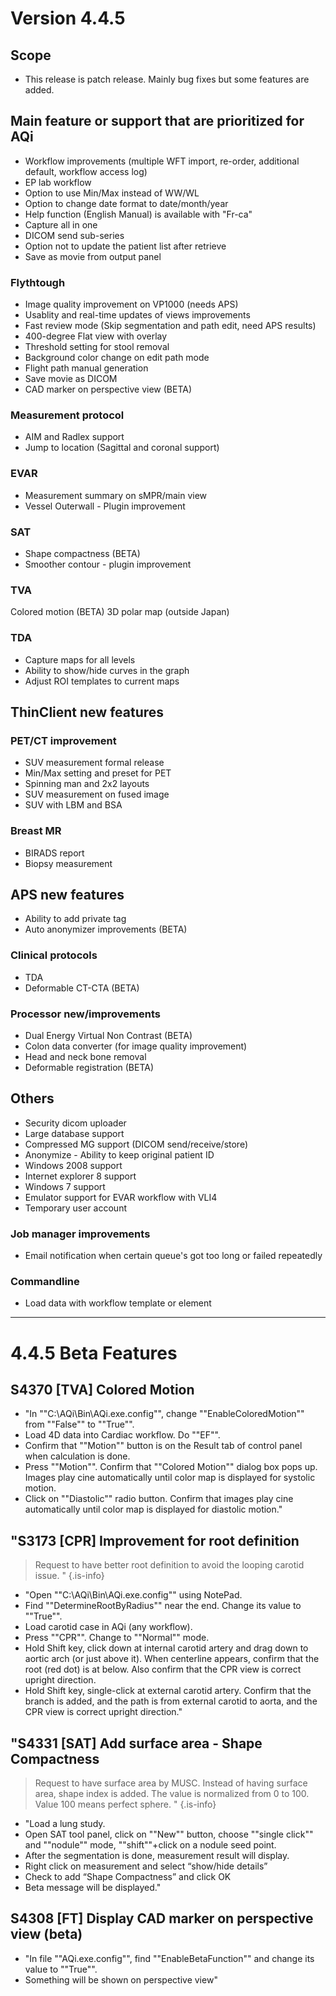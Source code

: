 <!-- TITLE: (2010) Version 4.4.5 -->
<!-- SUBTITLE: A quick summary of Version 4.4.5 -->

# Version 4.4.5
## Scope
* This release is patch release.  Mainly bug fixes but some features are added.

## Main feature or support that are prioritized for AQi
* Workflow improvements (multiple WFT import, re-order, additional default, workflow access log)
* EP lab workflow
* Option to use Min/Max instead of WW/WL
* Option to change date format to date/month/year
* Help function (English Manual) is available with "Fr-ca"
* Capture all in one 
* DICOM send sub-series
* Option not to update the patient list after retrieve
* Save as movie from output panel

### Flythtough 
*    Image quality improvement on VP1000 (needs APS)
*    Usablity and real-time updates of views improvements
*    Fast review mode (Skip segmentation and path edit, need APS results)
*    400-degree Flat view with overlay
*    Threshold setting for stool removal
*    Background color change on edit path mode
*    Flight path manual generation
*    Save movie as DICOM
*    CAD marker on perspective view (BETA)

### Measurement protocol 
*    AIM and Radlex support
*    Jump to location (Sagittal and coronal support)

### EVAR 
*    Measurement summary on sMPR/main view 
*    Vessel Outerwall - Plugin improvement

### SAT 
*    Shape compactness (BETA)
*    Smoother contour - plugin improvement

### TVA 
   Colored motion (BETA)
  3D polar map (outside Japan)

### TDA
*    Capture maps for all levels
*    Ability to show/hide curves in the graph
*    Adjust ROI templates to current maps

## ThinClient new features
### PET/CT improvement
*    SUV measurement formal release
*    Min/Max setting and preset for PET 
*    Spinning man and 2x2 layouts
*    SUV measurement on fused image
*    SUV with LBM and BSA
### Breast MR 
*    BIRADS report
*    Biopsy measurement

## APS new features
* Ability to add private tag
* Auto anonymizer improvements (BETA)
### Clinical protocols
*    TDA 
*    Deformable CT-CTA (BETA)
### Processor new/improvements
*    Dual Energy Virtual Non Contrast (BETA)
*    Colon data converter (for image quality improvement) 
*    Head and neck bone removal
*    Deformable registration (BETA)

## Others
* Security dicom uploader 
* Large database support
* Compressed MG support (DICOM send/receive/store)
* Anonymize - Ability to keep original patient ID
* Windows 2008 support
* Internet explorer 8 support
* Windows 7 support
* Emulator support for EVAR workflow with VLI4
* Temporary user account

### Job manager improvements
*    Email notification when certain queue's got too long or failed repeatedly

### Commandline
*    Load data with workflow template or element

---

# 4.4.5 Beta Features
## S4370 [TVA] Colored Motion
* "In ""C:\AQi\Bin\AQi.exe.config"", change ""EnableColoredMotion"" from ""False"" to ""True"".
* Load 4D data into Cardiac workflow. Do ""EF"".
* Confirm that ""Motion"" button is on the Result tab of control panel when calculation is done.
* Press ""Motion"". Confirm that ""Colored Motion"" dialog box pops up. Images play cine automatically until color map is displayed for systolic motion.
* Click on ""Diastolic"" radio button. Confirm that images play cine automatically until color map is displayed for diastolic motion."					

## "S3173 [CPR] Improvement for root definition
>Request to have better root definition to avoid the looping carotid issue. "
{.is-info}
* "Open ""C:\AQi\Bin\AQi.exe.config"" using NotePad.
* Find ""DetermineRootByRadius"" near the end. Change its value to ""True"".
* Load carotid case in AQi (any workflow).
* Press ""CPR"". Change to ""Normal"" mode.
* Hold Shift key, click down at internal carotid artery and drag down to aortic arch (or just above it). When centerline appears, confirm that the root (red dot) is at below. Also confirm that the CPR view is correct upright direction.
* Hold Shift key, single-click at external carotid artery. Confirm that the branch is added, and the path is from external carotid to aorta, and the CPR view is correct upright direction."					

## "S4331 [SAT] Add surface area - Shape Compactness 
>Request to have surface area by MUSC.  Instead of having surface area, shape index is added.  The value is normalized from 0 to 100. Value 100 means perfect sphere. "
{.is-info}
* "Load a lung study.
* Open SAT tool panel, click on ""New"" button, choose ""single click"" and ""nodule"" mode, ""shift""+click on a nodule seed point. 
* After the segmentation is done, measurement result will display. 
* Right click on measurement and select “show/hide details” 
* Check to add “Shape Compactness” and click OK
* Beta message will be displayed."					

## S4308 [FT] Display CAD marker on perspective view (beta)
* "In file ""AQi.exe.config"", find ""EnableBetaFunction"" and change its value to ""True"".
* Something will be shown on perspective view"					